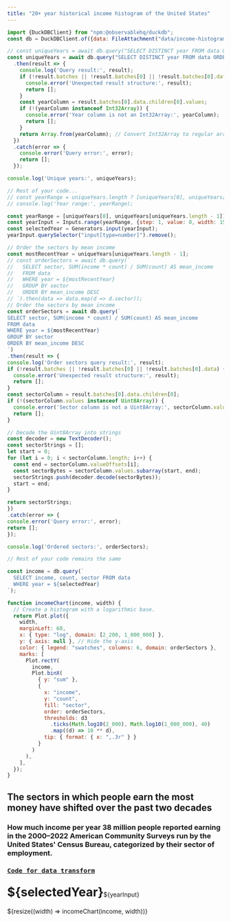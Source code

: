 ```yaml
---
title: "20+ year historical income histogram of the United States"
---
```


```js
import {DuckDBClient} from "npm:@observablehq/duckdb";
const db = DuckDBClient.of({data: FileAttachment("data/income-histogram-historical.parquet")});
```

```js
// const uniqueYears = await db.query("SELECT DISTINCT year FROM data ORDER BY year").then(data => data.map(d => d.year));
const uniqueYears = await db.query("SELECT DISTINCT year FROM data ORDER BY year")
  .then(result => {
    console.log('Query result:', result);
    if (!result.batches || !result.batches[0] || !result.batches[0].data) {
      console.error('Unexpected result structure:', result);
      return [];
    }
    const yearColumn = result.batches[0].data.children[0].values;
    if (!(yearColumn instanceof Int32Array)) {
      console.error('Year column is not an Int32Array:', yearColumn);
      return [];
    }
    return Array.from(yearColumn); // Convert Int32Array to regular array
  })
  .catch(error => {
    console.error('Query error:', error);
    return [];
  });

console.log('Unique years:', uniqueYears);

// Rest of your code...
// const yearRange = uniqueYears.length ? [uniqueYears[0], uniqueYears[uniqueYears.length - 1]] : [0, 0];
// console.log('Year range:', yearRange);

const yearRange = [uniqueYears[0], uniqueYears[uniqueYears.length - 1]]; // Min and Max years
const yearInput = Inputs.range(yearRange, {step: 1, value: 0, width: 150});
const selectedYear = Generators.input(yearInput);
yearInput.querySelector("input[type=number]").remove();
```

```js
// Order the sectors by mean income
const mostRecentYear = uniqueYears[uniqueYears.length - 1];
// const orderSectors = await db.query(`
//   SELECT sector, SUM(income * count) / SUM(count) AS mean_income
//   FROM data
//   WHERE year = ${mostRecentYear}
//   GROUP BY sector
//   ORDER BY mean_income DESC
// `).then(data => data.map(d => d.sector));
// Order the sectors by mean income
const orderSectors = await db.query(`
SELECT sector, SUM(income * count) / SUM(count) AS mean_income
FROM data
WHERE year = ${mostRecentYear}
GROUP BY sector
ORDER BY mean_income DESC
`)
.then(result => {
console.log('Order sectors query result:', result);
if (!result.batches || !result.batches[0] || !result.batches[0].data) {
  console.error('Unexpected result structure:', result);
  return [];
}
const sectorColumn = result.batches[0].data.children[0];
if (!(sectorColumn.values instanceof Uint8Array)) {
  console.error('Sector column is not a Uint8Array:', sectorColumn.values);
  return [];
}

// Decode the Uint8Array into strings
const decoder = new TextDecoder();
const sectorStrings = [];
let start = 0;
for (let i = 0; i < sectorColumn.length; i++) {
  const end = sectorColumn.valueOffsets[i];
  const sectorBytes = sectorColumn.values.subarray(start, end);
  sectorStrings.push(decoder.decode(sectorBytes));
  start = end;
}

return sectorStrings;
})
.catch(error => {
console.error('Query error:', error);
return [];
});

console.log('Ordered sectors:', orderSectors);

// Rest of your code remains the same
```

```js
const income = db.query(`
  SELECT income, count, sector FROM data
  WHERE year = ${selectedYear}
`); 
```

```js
function incomeChart(income, width) {
  // Create a histogram with a logarithmic base.
  return Plot.plot({
    width,
    marginLeft: 60,
    x: { type: "log", domain: [2_200, 1_000_000] },
    y: { axis: null }, // Hide the y-axis
    color: { legend: "swatches", columns: 6, domain: orderSectors },
    marks: [
      Plot.rectY(
        income,
        Plot.binX(
          { y: "sum" },
          {
            x: "income",
            y: "count",
            fill: "sector",
            order: orderSectors,
            thresholds: d3
              .ticks(Math.log10(2_000), Math.log10(1_000_000), 40)
              .map((d) => 10 ** d),
            tip: { format: { x: ",.3r" } }
          }
        )
      ),
    ],
  });
}
```

<div class="card">
  <h2>The sectors in which people earn the most money have shifted over the past two decades</h2>
  <h3>How much income per year 38 million people reported earning in the 2000–2022 American Community Surveys run by the United States' Census Bureau, categorized by their sector of employment.</h3>
  <h3><code style="font-size: 90%;"><a href="https://github.com/jaanli/exploring_american_community_survey_data/blob/main/american_community_survey/models/public_use_microdata_sample/figures/income-histogram-with-sector-historical-inflation-adjusted-industry-mapped.sql">Code for data transform</a></code></h3>
  <div style="display: flex; align-items: center;">
  <h1 style="margin-top: 0.5rem;">${selectedYear}</h1>
  ${yearInput}
  </div>
  ${resize((width) => incomeChart(income, width))}
</div>
